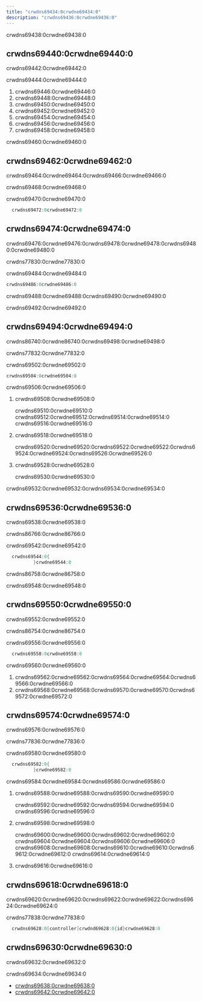 ```yaml
---
title: "crwdns69434:0crwdne69434:0"
description: "crwdns69436:0crwdne69436:0"
---
```


crwdns69438:0crwdne69438:0

<!-- more -->

## crwdns69440:0crwdne69440:0

crwdns69442:0crwdne69442:0

crwdns69444:0crwdne69444:0

1. crwdns69446:0crwdne69446:0
2. crwdns69448:0crwdne69448:0
3. crwdns69450:0crwdne69450:0
4. crwdns69452:0crwdne69452:0
5. crwdns69454:0crwdne69454:0
6. crwdns69456:0crwdne69456:0
7. crwdns69458:0crwdne69458:0

crwdns69460:0crwdne69460:0

## crwdns69462:0crwdne69462:0

crwdns69464:0crwdne69464:0crwdns69466:0crwdne69466:0

crwdns69468:0crwdne69468:0

crwdns69470:0crwdne69470:0

```cs
  crwdns69472:0crwdne69472:0
```

## crwdns69474:0crwdne69474:0

crwdns69476:0crwdne69476:0crwdns69478:0crwdne69478:0crwdns69480:0crwdne69480:0

crwdns77830:0crwdne77830:0

crwdns69484:0crwdne69484:0

```cs
crwdns69486:0crwdne69486:0
```

crwdns69488:0crwdne69488:0crwdns69490:0crwdne69490:0

crwdns69492:0crwdne69492:0

## crwdns69494:0crwdne69494:0

crwdns86740:0crwdne86740:0crwdns69498:0crwdne69498:0

crwdns77832:0crwdne77832:0

crwdns69502:0crwdne69502:0

```cs
crwdns69504:0crwdne69504:0
```

crwdns69506:0crwdne69506:0

1. crwdns69508:0crwdne69508:0

   crwdns69510:0crwdne69510:0 crwdns69512:0crwdne69512:0crwdns69514:0crwdne69514:0 crwdns69516:0crwdne69516:0

2. crwdns69518:0crwdne69518:0

   crwdns69520:0crwdne69520:0crwdns69522:0crwdne69522:0crwdns69524:0crwdne69524:0crwdns69526:0crwdne69526:0

3. crwdns69528:0crwdne69528:0

   crwdns69530:0crwdne69530:0

crwdns69532:0crwdne69532:0crwdns69534:0crwdne69534:0

## crwdns69536:0crwdne69536:0

crwdns69538:0crwdne69538:0

crwdns86766:0crwdne86766:0

crwdns69542:0crwdne69542:0

```cs
  crwdns69544:0{
          }crwdne69544:0
```

crwdns86758:0crwdne86758:0

crwdns69548:0crwdne69548:0

## crwdns69550:0crwdne69550:0

crwdns69552:0crwdne69552:0

crwdns86754:0crwdne86754:0

crwdns69556:0crwdne69556:0

```cs
  crwdns69558:0crwdne69558:0
```

crwdns69560:0crwdne69560:0

1. crwdns69562:0crwdne69562:0crwdns69564:0crwdne69564:0crwdns69566:0crwdne69566:0
2. crwdns69568:0crwdne69568:0crwdns69570:0crwdne69570:0crwdns69572:0crwdne69572:0

## crwdns69574:0crwdne69574:0

crwdns69576:0crwdne69576:0

crwdns77836:0crwdne77836:0

crwdns69580:0crwdne69580:0

```cs
  crwdns69582:0{
          }crwdne69582:0
```

crwdns69584:0crwdne69584:0crwdns69586:0crwdne69586:0

1. crwdns69588:0crwdne69588:0crwdns69590:0crwdne69590:0

   crwdns69592:0crwdne69592:0crwdns69594:0crwdne69594:0 crwdns69596:0crwdne69596:0

2. crwdns69598:0crwdne69598:0

   crwdns69600:0crwdne69600:0crwdns69602:0crwdne69602:0 crwdns69604:0crwdne69604:0crwdns69606:0crwdne69606:0 crwdns69608:0crwdne69608:0crwdns69610:0crwdne69610:0crwdns69612:0crwdne69612:0 crwdns69614:0crwdne69614:0

3. crwdns69616:0crwdne69616:0

## crwdns69618:0crwdne69618:0

crwdns69620:0crwdne69620:0crwdns69622:0crwdne69622:0crwdns69624:0crwdne69624:0

crwdns77838:0crwdne77838:0

```cs
  crwdns69628:0[controller]crwdnd69628:0{id}crwdne69628:0
```

## crwdns69630:0crwdne69630:0

crwdns69632:0crwdne69632:0

crwdns69634:0crwdne69634:0

- [crwdns69638:0crwdne69638:0](crwdns69636:0crwdne69636:0)
- [crwdns69642:0crwdne69642:0](crwdns69640:0crwdne69640:0)
